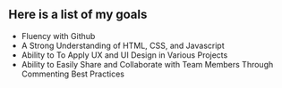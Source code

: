## Here is a list of my goals

- Fluency with Github
- A Strong Understanding of HTML, CSS, and Javascript
- Ability to To Apply UX and UI Design in Various Projects
- Ability to Easily Share and Collaborate with Team Members Through Commenting Best Practices
